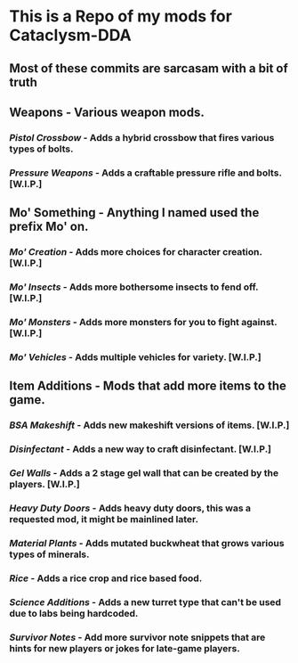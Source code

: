# This is a Repo of my mods for Cataclysm-DDA
## Most of these commits are sarcasam with a bit of truth

## Weapons - Various weapon mods.

### *Pistol Crossbow* - Adds a hybrid crossbow that fires various types of bolts.

### *Pressure Weapons* - Adds a craftable pressure rifle and bolts. [W.I.P.]

## Mo' Something - Anything I named used the prefix Mo' on.

### *Mo' Creation* - Adds more choices for character creation. [W.I.P.]

### *Mo' Insects* - Adds more bothersome insects to fend off. [W.I.P.]

### *Mo' Monsters* - Adds more monsters for you to fight against. [W.I.P.]

### *Mo' Vehicles* - Adds multiple vehicles for variety. [W.I.P.]

## Item Additions - Mods that add more items to the game.

### *BSA Makeshift* - Adds new makeshift versions of items. [W.I.P.]

### *Disinfectant* - Adds a new way to craft disinfectant. [W.I.P.]

### *Gel Walls* - Adds a 2 stage gel wall that can be created by the players. [W.I.P.]

### *Heavy Duty Doors* - Adds heavy duty doors, this was a requested mod, it might be mainlined later.

### *Material Plants* - Adds mutated buckwheat that grows various types of minerals.

### *Rice* - Adds a rice crop and rice based food.

### *Science Additions* - Adds a new turret type that can't be used due to labs being hardcoded.

### *Survivor Notes* - Add more survivor note snippets that are hints for new players or jokes for late-game players.